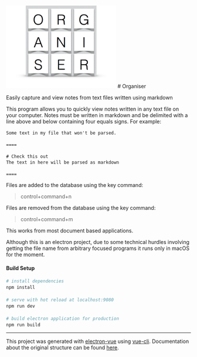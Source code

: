 
<img src="./app/icons/Logo.png" width="300">
# Organiser

Easily capture and view notes from text files written using markdown

This program allows you to quickly view notes written in any text file on your computer.
Notes must be written in markdown and be delimited with a line above and below containing four equals signs.
For example:

```
Some text in my file that won't be parsed.

====

# Check this out
The text in here will be parsed as markdown

====

```

Files are added to the database using the key command:

> control+command+n

Files are removed from the database using the key command:

> control+command+m

This works from most document based applications.

Although this is an electron project, due to some technical hurdles involving getting the file name from arbitrary focused programs it runs only in macOS for the moment.

#### Build Setup

``` bash
# install dependencies
npm install

# serve with hot reload at localhost:9080
npm run dev

# build electron application for production
npm run build


```

---

This project was generated with [electron-vue](https://github.com/SimulatedGREG/electron-vue) using [vue-cli](https://github.com/vuejs/vue-cli). Documentation about the original structure can be found [here](https://simulatedgreg.gitbooks.io/electron-vue/content/index.html).
